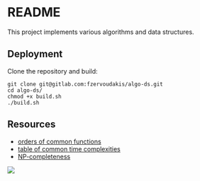 # README

This project implements various algorithms and data structures.

## Deployment

Clone the repository and build:

```
git clone git@gitlab.com:fzervoudakis/algo-ds.git
cd algo-ds/
chmod +x build.sh
./build.sh
```

## Resources

- [orders of common functions](https://en.wikipedia.org/wiki/Big_O_notation#Orders_of_common_functions)
- [table of common time complexities](https://en.wikipedia.org/wiki/Time_complexity#Table_of_common_time_complexities)
- [NP-completeness](https://en.wikipedia.org/wiki/NP-completeness)

![](https://upload.wikimedia.org/wikipedia/commons/a/a0/P_np_np-complete_np-hard.svg)

